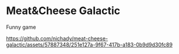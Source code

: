 # Meat&Cheese Galactic
Funny game

https://github.com/nichady/meat-cheese-galactic/assets/57887348/251e127a-9f67-417b-a183-0b9d9d30fc89
